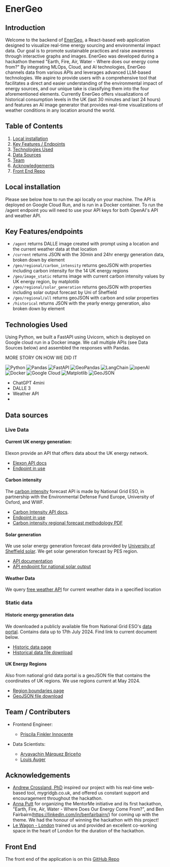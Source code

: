 # EnerGeo

## Introduction
Welcome to the backend of [EnerGeo](energeo.dev), a React-based web application designed to visualize real-time energy sourcing and environmental impact data. Our goal is to promote sustainable practices and raise awareness through interactive graphs and images. EnerGeo was developed during a hackathon themed "Earth, Fire, Air, Water - Where does our energy come from?"
By integrating MLOps, Cloud, and AI technologies, EnerGeo channels data from various APIs and leverages advanced LLM-based technologies. We aspire to provide users with a comprehensive tool that facilitates a direct and easier understanding of the environmental impact of energy sources, and our unique take is classifying them into the four aforementioned elements.
Currently EnerGeo offers visualizations of historical consumption levels in the UK (last 30 minutes and last 24 hours) and features an AI image generator that provides real-time visualizations of weather conditions in any location around the world.

## Table of Contents

1. [Local installation](#Local-Installation)
2. [Key Features / Endpoints](#key-features/endpoints)
3. [Technologies Used](#technologies-used)
4. [Data Sources](#data-sources)
5. [Team](#team--contributers)
6. [Acknowledgements](#acknowledgements)
7. [Front End Repo](https://energeo.dev/)




## Local installation
Please see below how to run the api locally on your machine. The API is deployed on Google Cloud Run, and is run in a Docker container. To run the /agent endpoint you will need to use your API keys for both OpenAI's API and weather API.

## Key Features/endpoints
  - ```/agent``` returns DALLE image created with prompt using a location and the current weather data at that location
  - ```/current``` returns JSON with the 30min and 24hr energy generation data, broken down by element
  - ```/geo/regional/carbon_intensity``` returns geoJSON with properties including carbon intensity for the 14 UK energy regions
  - ```/geo/image_static``` returns image with current carbon intensity values by UK energy region, by matplotlib
  - ```/geo/regional/solar_generation``` returns geoJSON with properties including solar output forecast by Uni of Sheffield
  - ```/geo/regional/all``` returns geoJSON with carbon and solar properties
  - ```/historical``` returns JSON with the yearly energy generation, also broken down by element


## Technologies Used
Using Python, we built a FastAPI using Uvicorn, which is deployed on Google cloud run in a Docker image.
We call multiple APIs (see Data Sources below) and assembled the responses with Pandas.

MORE STORY ON HOW WE DID IT

![Python](https://img.shields.io/badge/python-3670A0?style=for-the-badge&logo=python&logoColor=ffdd54) ![Pandas](https://img.shields.io/badge/pandas-%23150458.svg?style=for-the-badge&logo=pandas&logoColor=white) ![FastAPI](https://img.shields.io/badge/FastAPI-005571?style=for-the-badge&logo=fastapi)  ![GeoPandas](https://img.shields.io/badge/GeoPandas-black?style=for-the-badge&logo=GeoPandas) ![LangChain](https://img.shields.io/badge/Langchain-1c3c3c?style=for-the-badge&logo=Langchain) ![openAI](https://img.shields.io/badge/OpenAI-1c3c3c?style=for-the-badge&logo=openai) ![Docker](https://img.shields.io/badge/docker-%230db7ed.svg?style=for-the-badge&logo=docker&logoColor=white) ![Google Cloud](https://img.shields.io/badge/GoogleCloud-%234285F4.svg?style=for-the-badge&logo=google-cloud&logoColor=white) ![Matplotlib](https://img.shields.io/badge/Matplotlib-%23ffffff.svg?style=for-the-badge&logo=Matplotlib&logoColor=black) ![GeoJSON](https://img.shields.io/badge/GeoJSON-5A5A5A?style=for-the-badge&logo=geojson&logoColor=white)

- ChatGPT 4mini
- DALLE 3
- Weather API
-

## Data sources

### Live Data
#### Current UK energy generation:
Elexon provide an API that offers data about the UK energy network.
 - [Elexon API docs](https://bmrs.elexon.co.uk/api-documentation/introduction)
 - [Endpoint in use](https://data.elexon.co.uk/bmrs/api/v1/generation/actual/per-type/day-total?format=json)

#### Carbon intensity
The [carbon intensity](https://carbonintensity.org.uk/) forecast API is made by National Grid ESO, in partnership with the Environmental Defense Fund Europe, University of Oxford, and WWF.
 - [Carbon Intensity API docs](https://carbon-intensity.github.io/api-definitions/#carbon-intensity-api-v2-0-0).
 - [Endpoint in use](https://api.carbonintensity.org.uk/regional)
 - [Carbon intensity regional forecast methodology PDF](https://github.com/carbon-intensity/methodology/raw/master/Regional%20Carbon%20Intensity%20Forecast%20Methodology.pdf)

#### Solar generation
We use solar energy generation forecast data provided by [University of Sheffield solar](https://www.solar.sheffield.ac.uk/). We get solar generation forecast by PES region.
- [API documentation](https://api.solar.sheffield.ac.uk/pvlive/docs)
- [API endpoint for national solar output](https://api.solar.sheffield.ac.uk/pvlive/api/v4/pes/0)

#### Weather Data
We query [free weather API](https://www.weatherapi.com/) for current weather data in a specified location


### Static data
#### Historic energy generation data
We downloaded a publicly available file from National Grid ESO's [data portal](https://www.nationalgrideso.com/data-portal). Contains data up to 17th July 2024. Find link to current document below.
- [Historic data page](https://www.nationalgrideso.com/data-portal/historic-generation-mix)
- [Historical data file download](https://api.nationalgrideso.com/dataset/88313ae5-94e4-4ddc-a790-593554d8c6b9/resource/f93d1835-75bc-43e5-84ad-12472b180a98/download/df_fuel_ckan.csv)

#### UK Energy Regions
Also from national grid data portal is a geoJSON file that contains the coordinates of UK regions. We use regions current at May 2024.
 - [Region boundaries page](https://www.nationalgrideso.com/data-portal/gis-boundaries-gb-dno-license-areas)
 - [GeoJSON file download](https://api.nationalgrideso.com/dataset/0e377f16-95e9-4c15-a1fc-49e06a39cfa0/resource/1c6a7dc0-1b6c-443a-bc67-5f7125649434/download/gb-dno-license-areas-20240503-as-geojson.geojson)

## Team / Contributers

- Frontend Engineer:
  - [Priscila Finkler Innocente](https://github.com/prifinkler)

- Data Scientists:
  - [Aryavachin Márquez Briceño](https://github.com/cipobt)
  - [Louis Auger](https://github.com/JammyNinja)

## Acknowledgements
- [Andrew Crossland, PhD](https://linkedin.com/in/afcrossland/) inspired our project with his real-time web-based tool, mygridgb.co.uk, and offered us constant support and encouragement throughout the hackathon.
- [Anna Putt](https://linkedin.com/in/anna-putt/) for organizing the MentorMe initiative and its first hackathon, "Earth, Fire, Air, Water - Where Does Our Energy Come From?", and Ben Fairbairn(https://linkedin.com/in/benfairbairn/) for coming up with the theme. We had the honour of winning the hackathon with this project!
- [Le Wagon - London](https://www.lewagon.com/london) trained us and provided an excellent co-working space in the heart of London for the duration of the hackathon.

## Front End
The front end of the application is on this [GitHub Repo](https://github.com/prifinkler/energeo)
